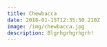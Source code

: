 ```yaml
---
title: Chewbacca
date: 2018-01-15T12:35:50.210Z
image: /img/chewbacca.jpg
description: Blgrhgrhgrhgrh!
---
```


